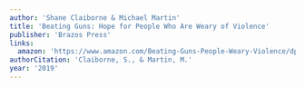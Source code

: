 ```yaml
---
author: 'Shane Claiborne & Michael Martin'
title: 'Beating Guns: Hope for People Who Are Weary of Violence'
publisher: 'Brazos Press'
links:
  amazon: 'https://www.amazon.com/Beating-Guns-People-Weary-Violence/dp/158743413X'
authorCitation: 'Claiborne, S., & Martin, M.'
year: '2019'
---
```

